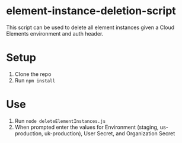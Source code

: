 # element-instance-deletion-script
This script can be used to delete all element instances given a Cloud Elements environment and auth header.

# Setup

1. Clone the repo
2. Run `npm install`


# Use
1. Run `node deleteElementInstances.js`
2. When prompted enter the values for Environment (staging, us-production, uk-production), User Secret, and Organization Secret
